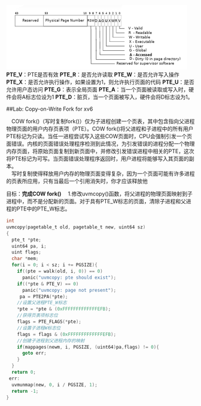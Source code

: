 
![](./imges/QQ截图20231005160244.png)
**PTE_V**：PTE是否有效
**PTE_R**：是否允许读取
**PTE_W**：是否允许写入操作
**PTE_X**：是否允许执行操作，如果设置为1，则允许执行页面的代码
**PTE_U**：是否允许用户态访问
**PTE_G**：表示全局页面
**PTE_A**：当一个页面被读取或写入时，硬件会将A标志位设为1
**PTE_D**：脏页，当一个页面被写入，硬件会将D标志设为1。

##Lab: Copy-on-Write Fork for xv6

&emsp;COW fork()（写时复制fork()）仅为子进程创建一个页表，其中包含指向父进程物理页面的用户内存页表项（PTE）。COW fork()将父进程和子进程中的所有用户PTE标记为只读。当任一进程尝试写入这些COW页面时，CPU会强制引发一个页面错误。内核的页面错误处理程序检测到此情况，为引发错误的进程分配一个物理内存页面，将原始页面复制到新页面中，并修改引发错误进程中相关的PTE，这次将PTE标记为可写。当页面错误处理程序返回时，用户进程将能够写入其页面的副本。<br>
&emsp;写时复制使得释放用户内存的物理页面变得复杂，因为一个页面可能有许多进程的页表所应用，只有当最后一个引用消失时，你才应该释放他

目标：**完成COW fork()**
&emsp;1.修改uvmcopy()函数，将父进程的物理页面映射到子进程中，而不是分配新的页面。对于具有PTE_W标志的页面，清除子进程和父进程的PTE中的PTE_W标志。
```c
int
uvmcopy(pagetable_t old, pagetable_t new, uint64 sz)
{
  pte_t *pte;
  uint64 pa, i;
  uint flags;
  char *mem;
  for(i = 0; i < sz; i += PGSIZE){
    if((pte = walk(old, i, 0)) == 0)
      panic("uvmcopy: pte should exist");
    if((*pte & PTE_V) == 0)
      panic("uvmcopy: page not present");
     pa = PTE2PA(*pte);
    //设置父进程PTE_W标志
    *pte = *pte & (0xFFFFFFFFFFFFFEFB);
    //获得页表项标志位
    flags = PTE_FLAGS(*pte);
    //设置子进程W标志位
    flags = flags & (0xFFFFFFFFFFFFFEFB);
    //创建子进程到父进程内存的映射
    if(mappages(newm, i, PGSIZE, (uint64)pa,flags) != 0){
      goto err;
    }   
  }
  return 0;
 err:
  uvmunmap(new, 0, i / PGSIZE, 1);
  return -1;
}
```
